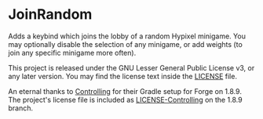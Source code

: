 # JoinRandom

Adds a keybind which joins the lobby of a random Hypixel minigame.
You may optionally disable the selection of any minigame, or add weights (to join any specific minigame more often).

This project is released under the GNU Lesser General Public License v3, or any later version.
You may find the license text inside the [LICENSE](https://github.com/shardion/JoinRandom/blob/1.8.9/LICENSE) file.

An eternal thanks to [Controlling](https://github.com/jaredlll08/Controlling/tree/1.8.9) for their Gradle setup for Forge on 1.8.9.
The project's license file is included as [LICENSE-Controlling](https://github.com/shardion/JoinRandom/blob/1.8.9/LICENSE-Controlling) on the 1.8.9 branch.
